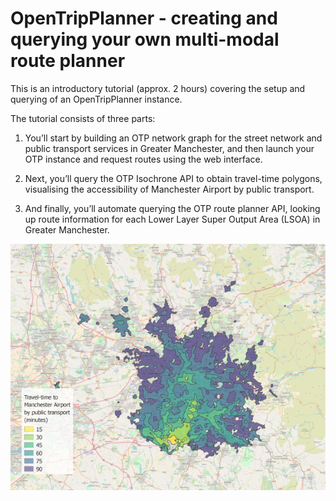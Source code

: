 # OpenTripPlanner - creating and querying your own multi-modal route planner


This is an introductory tutorial (approx. 2 hours) covering the setup and querying of an OpenTripPlanner instance.

The tutorial consists of three parts:

1. You’ll start by building an OTP network graph for the street network and public transport services
in Greater Manchester, and then launch your OTP instance and request routes using the web
interface.

2. Next, you’ll query the OTP Isochrone API to obtain travel-time polygons, visualising the accessibility
of Manchester Airport by public transport.

3. And finally, you’ll automate querying the OTP route planner API, looking up route information for
each Lower Layer Super Output Area (LSOA) in Greater Manchester.

![](/images/airport-isochrone-readme.png)
